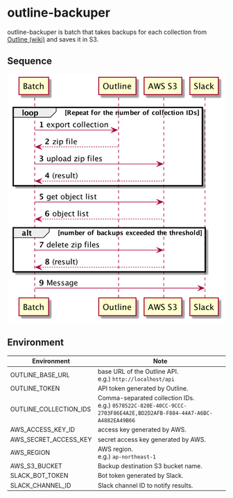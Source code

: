 # outline-backuper

outline-backuper is batch that takes backups for each collection from [Outline (wiki)](https://www.getoutline.com/) and saves it in S3.

## Sequence

![シーケンス](docs/sequence.png "シーケンス")

## Environment

| Environment            | Note                                                         |
| ---------------------- | ------------------------------------------------------------ |
| OUTLINE_BASE_URL       | base URL of the Outline API.<br />e.g.) `http://localhost/api` |
| OUTLINE_TOKEN          | API token generated by Outline.                              |
| OUTLINE_COLLECTION_IDS | Comma-separated collection IDs.<br />e.g.) `0578522C-820E-40CC-9CCC-2703F86E4A2E,BD2D2AFB-F884-44A7-A6BC-A4882EA49B66` |
| AWS_ACCESS_KEY_ID      | access key generated by AWS.                                 |
| AWS_SECRET_ACCESS_KEY  | secret access key generated by AWS.                          |
| AWS_REGION             | AWS region.<br />e.g.) `ap-northeast-1`                      |
| AWS_S3_BUCKET          | Backup destination S3 bucket name.                           |
| SLACK_BOT_TOKEN        | Bot token generated by Slack.                                |
| SLACK_CHANNEL_ID       | Slack channel ID to notify results.                          |
